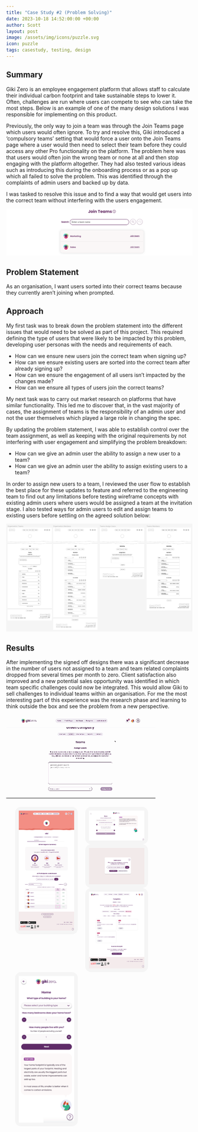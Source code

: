 ```yaml
---
title: "Case Study #2 (Problem Solving)"
date: 2023-10-18 14:52:00:00 +00:00
author: Scott
layout: post
image: /assets/img/icons/puzzle.svg
icon: puzzle
tags: casestudy, testing, design
---
```


<h2>Summary</h2>

Giki Zero is an employee engagement platform that allows staff to calculate their individual carbon footprint and take sustainable steps to lower it. Often, challenges are run where users can compete to see who can take the most steps. Below is an example of one of the many design solutions I was responsible for implementing on this product.

Previously, the only way to join a team was through the Join Teams page which users would often ignore. To try and resolve this, Giki introduced a ‘compulsory teams’ setting that would force a user onto the Join Teams page where a user would then need to select their team before they could access any other Pro functionality on the platform. The problem here was that users would often join the wrong team or none at all and then stop engaging with the platform altogether. They had also tested various ideas such as introducing this during the onboarding process or as a pop up which all failed to solve the problem. This was identified through the complaints of admin users and backed up by data. 

I was tasked to resolve this issue and to find a way that would get users into the correct team without interfering with the users engagement.

<img src="/assets/img/jointeams.png"/>

<h2>Problem Statement</h2> 

As an organisation, I want users sorted into their correct teams because they currently aren’t joining when prompted.

<h2>Approach</h2>

My first task was to break down the problem statement into the different issues that would need to be solved as part of this project. This required defining the type of users that were likely to be impacted by this problem, developing user personas with the needs and requirements of each.

* How can we ensure new users join the correct team when signing up?
* How can we ensure existing users are sorted into the correct team after already signing up?
* How can we ensure the engagement of all users isn’t impacted by the changes made?
* How can we ensure all types of users join the correct teams?

My next task was to carry out market research on platforms that have similar functionality. This led me to discover that, in the vast majority of cases, the assignment of teams is the responsibility of an admin user and not the user themselves which played a large role in changing the spec. 

By updating the problem statement, I was able to establish control over the team assignment, as well as keeping with the original requirements by not interfering with user engagement and simplifying the problem breakdown: 

* How can we give an admin user the ability to assign a new user to a team?
* How can we give an admin user the ability to assign existing users to a team?

In order to assign new users to a team, I reviewed the user flow to establish the best place for these updates to feature and referred to the engineering team to find out any limitations before testing wireframe concepts with existing admin users where users would be assigned a team at the invitation stage. I also tested ways for admin users to edit and assign teams to existing users before settling on the agreed solution below:

<div class="imgblock">
    <img src="/assets/img/wireframecasestudy.png"/>
</div>

<h2>Results</h2>

After implementing the signed off designs there was a significant decrease in the number of users not assigned to a team and team related complaints dropped from several times per month to zero. Client satisfaction also improved and a new potential sales opportunity was identified in which team specific challenges could now be integrated. This would allow Giki to sell challenges to individual teams within an organisation. For me the most interesting part of this experience was the research phase and learning to think outside the box and see the problem from a new perspective. 

<div class="gifblock">
    <img src="/assets/img/casestudy.gif" class="gif"/>
</div>

<style>
.lb-album{
	width: 100%;
    display: table;
	margin: 0 auto;
    list-style-type: none;
    margin-top: 20px;

}
.lb-album li{
	float: left;
	margin-right: 20px;
	position: relative;
    list-style-type: none;
}
.lb-album li > a,
.lb-album li > a img{
	display: block;
}
.lb-album li > a{
	width: 150px;
	position: relative;
	padding: 10px;
	background: #F5F5F5;
	border-radius: 16px;
    margin-bottom: 20px;
}

.lb-album li > a span{
	position: absolute;
	width: 150px;
	top: 10px;
	left: 10px;
	text-align: center;
	line-height: 150px;
	color: rgba(27,54,81,0.8);
	font-size: 24px;
	opacity: 0;
	background: 
		radial-gradient(
			center, 
			ellipse cover, 
			rgba(255,255,255,0.56) 0%,
			rgba(241,210,194,1) 100%
		);
	transition: opacity 0.3s linear;
}
.lb-album li > a:hover span{
	opacity: 1;
}

.lb-overlay{
	width: 0px;
	height: 0px;
	position: fixed;
	overflow: hidden;
	left: 0px;
	top: 0px;
	padding: 0px;
	z-index: 999999;
	text-align: center;
	background: 
		radial-gradient(
			center, 
			ellipse cover, 
			rgba(255,255,255,0.56) 0%,
			rgba(241,210,194,1) 100%
		);
}

.lb-overlay > div{
	position: relative;
	color: rgba(27,54,81,0.8);
	width: 550px;
	height: 80px;
	margin: 40px auto 0px auto;
}
.lb-overlay div h3,
.lb-overlay div p{
	padding: 0px 20px;
	width: 200px;
	height: 60px;
}
.lb-overlay div h3{
	font-size: 36px;
	float: left;
	text-align: right;
	border-right: 1px solid rgba(27,54,81,0.4);
}
.lb-overlay div h3 span,
.lb-overlay div p{
	font-size: 16px;
	font-style: italic;
}
.lb-overlay div h3 span{
	display: block;
	line-height: 6px;
}
.lb-overlay div p{
	font-size: 14px;
	text-align: left;
	float: left;
	width: 260px;
}

.lb-overlay a.lb-close{
	z-index: 1001;
	color: #000000;
	position: absolute;
	top: 100px;
	left: 50%;
	font-size: 15px;
	line-height: 26px;
	text-align: center;
	width: 145px;
	height: 23px;
	overflow: hidden;
	margin-left: -55px;
	opacity: 0;
    font-family: HKGrotesk-Medium;
}

.lb-overlay a.lb-close: hover{
    text-decoration: underline;
}

.lb-overlay:target {
	width: auto;
	height: auto;
	bottom: 0px;
	right: 0px;
	padding: 80px 100px 120px 100px;
    background: #F5F5F5;
    overflow: scroll;
}

.lb-overlay:target img,
.lb-overlay:target a.lb-close{
	opacity: 1;
    text-decoration: underline;
}

.lb-overlay:target img {
	animation: fadeInScale 1.2s ease-in-out;
    margin-top: 55px;
    width: 60% !important;
}

@keyframes fadeInScale {
  0% { transform: scale(0.6); opacity: 0; }
  100% { transform: scale(1); opacity: 1; }
}

.portfolio1 h2 {
    margin-bottom: 20px;
}

.portfolio1 {
    margin-bottom: 20px;
}

.portfolioimg {
    max-height: 100%;
}

.lb-album li > a, .lb-album li > a img {
    margin: 0 auto;
}

.portfoliomobile {
    max-width: 350px;
}

.quotes {
    list-style-type: none;
    padding: 0;
    margin-top: 20px;
    margin-left: 0px;
}

.quotes li {
    list-style-type: none;
    font-family: HKGrotesk-Bold !important;
    
}

hr {
    margin: 40px auto;
    border: 0.5px solid #d1d1d1;
}

@media only screen and (min-device-width : 0px) and (max-device-width : 480px) and (orientation : portrait) { 

.lb-album li > a {
    width: 105px;
    margin-bottom: 20px !important;
}

.lb-overlay:target img {
	animation: fadeInScale 1.2s ease-in-out;
    margin-top: 80px;
    width: 95% !important;
}

.lb-overlay a.lb-close {
    top: 30px;
}

.lb-overlay:target {
    padding: 0px;
    z-index: 99999;
}

}

</style>

<ul class="lb-album">
	<li>
		<a href="#image-6">
			<img src="/assets/img/zero1.jpg" class="portfolioimg" alt="image01">
		</a>
        <div class="lb-overlay" id="image-6">
            <img src="/assets/img/zero1.jpg" alt="image01" />
            <a href="#page" class="lb-close">Return to Case Study</a>    
        </div>
	</li>
	<li>
		<a href="#image-7">
			<img src="/assets/img/zero2.png" class="portfolioimg" alt="image01">
		</a>
        <div class="lb-overlay" id="image-7">
            <img src="/assets/img/zero2.png" alt="image01" />
            <a href="#page" class="lb-close">Return to Case Study</a>    
        </div>
	</li>
    	<li>
		<a href="#image-8">
			<img src="/assets/img/zero3.png" class="portfolioimg" alt="image01">
		</a>
        <div class="lb-overlay" id="image-8">
            <img src="/assets/img/zero3.png" alt="image01" />
            <a href="#page" class="lb-close">Return to Case Study</a>    
        </div>
	</li>
    	<li>
		<a href="#image-9">
			<img src="/assets/img/zero4.jpg" class="portfolioimg" alt="image01">
		</a>
        <div class="lb-overlay" id="image-9">
            <img src="/assets/img/zero4.jpg" alt="image01" />
            <a href="#page" class="lb-close">Return to Case Study</a>    
        </div>
	</li>
        	<li>
		<a href="#image-10">
			<img src="/assets/img/zero5.png" class="portfolioimg" alt="image01">
		</a>
        <div class="lb-overlay" id="image-10">
            <img src="/assets/img/zero5.png" class="portfoliomobile" alt="image01" />
            <a href="#page" class="lb-close">Return to Case Study</a>    
        </div>
	</li>
</ul>
